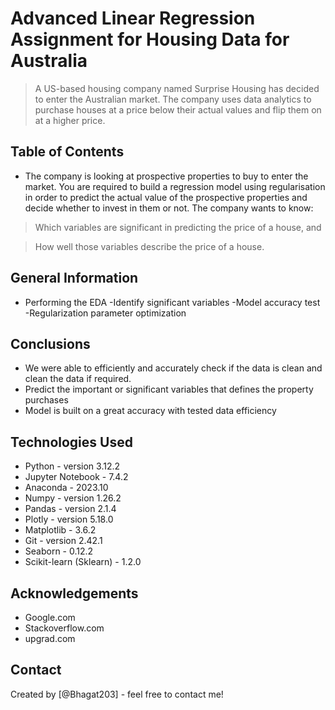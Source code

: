 # Advanced Linear Regression Assignment for Housing Data for Australia
> A US-based housing company named Surprise Housing has decided to enter the Australian market. The company uses data analytics to purchase houses at a price below their actual values and flip them on at a higher price. 


## Table of Contents
* The company is looking at prospective properties to buy to enter the market. You are required to build a regression model using          regularisation in order to predict the actual value of the prospective properties and decide whether to invest in them or not.
The company wants to know:

> Which variables are significant in predicting the price of a house, and

> How well those variables describe the price of a house.

## General Information
- Performing the EDA
-Identify significant variables
-Model accuracy test
-Regularization parameter optimization

## Conclusions
- We were able to efficiently and accurately check if the data is clean and clean the data if required.
- Predict the important or significant variables that defines the property purchases
- Model is built on a great accuracy with tested data efficiency


## Technologies Used
- Python - version 3.12.2
- Jupyter Notebook - 7.4.2
- Anaconda - 2023.10
- Numpy - version 1.26.2
- Pandas - version 2.1.4
- Plotly - version 5.18.0
- Matplotlib - 3.6.2
- Git - version 2.42.1
- Seaborn - 0.12.2
- Scikit-learn (Sklearn) - 1.2.0



## Acknowledgements

- Google.com
- Stackoverflow.com
- upgrad.com


## Contact
Created by [@Bhagat203] - feel free to contact me!
